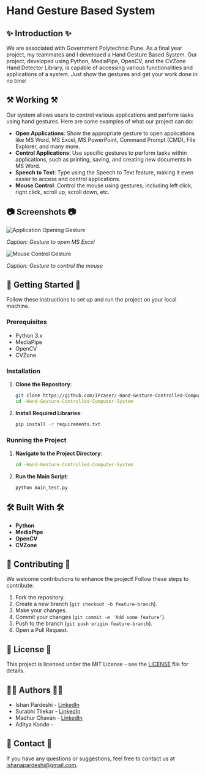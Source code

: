 # Hand Gesture Based System

## ✨ Introduction ✨

We are associated with Government Polytechnic Pune. As a final year project, my teammates and I developed a Hand Gesture Based System. Our project, developed using Python, MediaPipe, OpenCV, and the CVZone Hand Detector Library, is capable of accessing various functionalities and applications of a system. Just show the gestures and get your work done in no time!

## ⚒️ Working ⚒️

Our system allows users to control various applications and perform tasks using hand gestures. Here are some examples of what our project can do:
- **Open Applications**: Show the appropriate gesture to open applications like MS Word, MS Excel, MS PowerPoint, Command Prompt (CMD), File Explorer, and many more.
- **Control Applications**: Use specific gestures to perform tasks within applications, such as printing, saving, and creating new documents in MS Word.
- **Speech to Text**: Type using the Speech to Text feature, making it even easier to access and control applications.
- **Mouse Control**: Control the mouse using gestures, including left click, right click, scroll up, scroll down, etc.

## 📷 Screenshots 📷

![Application Opening Gesture](https://media.licdn.com/dms/image/D4D2DAQFBbAmfWyxx5g/profile-treasury-image-shrink_800_800/0/1694371021062?e=1719244800&v=beta&t=Goi4laQ79Bq0Rw3F-nY-7aYu_kMPoUCZ7mJn-f-vA6k)

*Caption: Gesture to open MS Excel*

![Mouse Control Gesture](https://media.licdn.com/dms/image/D4D2DAQH0EJE-xga7pA/profile-treasury-image-shrink_800_800/0/1694370894805?e=1719244800&v=beta&t=tOQM5RNiROtyLEeZTjNYtpHYnTmfs9__N9UXbD-rC3c)

*Caption: Gesture to control the mouse*

## 🚀 Getting Started 🚀

Follow these instructions to set up and run the project on your local machine.

### Prerequisites

- Python 3.x
- MediaPipe
- OpenCV
- CVZone

### Installation

1. **Clone the Repository**:
    ```sh
    git clone https://github.com/IPcaser/-Hand-Gesture-Controlled-Computer-System.git
    cd -Hand-Gesture-Controlled-Computer-System
    ```

2. **Install Required Libraries**:
    ```sh
    pip install -r requirements.txt
    ```

### Running the Project

1. **Navigate to the Project Directory**:
    ```sh
    cd -Hand-Gesture-Controlled-Computer-System
    ```

2. **Run the Main Script**:
    ```sh
    python main_test.py
    ```

## 🛠️ Built With 🛠️

- **Python**
- **MediaPipe**
- **OpenCV**
- **CVZone**

## 🤝 Contributing 🤝

We welcome contributions to enhance the project! Follow these steps to contribute:

1. Fork the repository.
2. Create a new branch (`git checkout -b feature-branch`).
3. Make your changes.
4. Commit your changes (`git commit -m 'Add some feature'`).
5. Push to the branch (`git push origin feature-branch`).
6. Open a Pull Request.

## 📄 License 📄

This project is licensed under the MIT License - see the [LICENSE](LICENSE) file for details.

## 🧑‍💻 Authors 🧑‍💻

- Ishan Pardeshi - [LinkedIn](https://www.linkedin.com/in/ishan-pardeshi-169308272/)
- Surabhi Tilekar - [LinkedIn](https://www.linkedin.com/in/surabhi-tilekar-87b437284/)
- Madhur Chavan - [LinkedIn](https://www.linkedin.com/in/madhur-chavan-97b014214/)
- Aditya Konde - 

## 📧 Contact 📧

If you have any questions or suggestions, feel free to contact us at [ishanapardeshi@gmail.com](mailto:ishanapardeshi@gmail.com).

